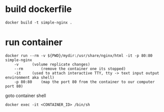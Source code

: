 

# build dockerfile
```
docker build -t simple-nginx .
```

# run container
```
docker run --rm -v ${PWD}/mydir:/usr/share/nginx/html -it -p 80:80 simple-nginx
	-v		(volume replicate changes)
	--rm		(remove the container one its stopped)
	-it		(used to attach interactive TTY, tty -> text input output environment aka shell)
	-p 80:80	(map the port 80 from the container to our computer port 80)
```	

goto container shell
```
docker exec -it <CONTAINER_ID> /bin/sh
```
